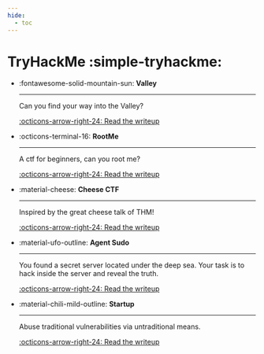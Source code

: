 ```yaml
---
hide:
  - toc
---
```


# TryHackMe :simple-tryhackme:

<div class="grid cards" markdown>

-   :fontawesome-solid-mountain-sun: __Valley__

    ---

    Can you find your way into the Valley?

    [:octicons-arrow-right-24: Read the writeup](valley/README.md)

-   :octicons-terminal-16: __RootMe__

    ---

    A ctf for beginners, can you root me?

    [:octicons-arrow-right-24: Read the writeup](rootme/README.md)

-   :material-cheese: __Cheese CTF__

    ---

    Inspired by the great cheese talk of THM!

    [:octicons-arrow-right-24: Read the writeup](cheese-ctf/README.md)

-   :material-ufo-outline: __Agent Sudo__

    ---

    You found a secret server located under the deep sea. Your task is to hack inside the server and reveal the truth.

    [:octicons-arrow-right-24: Read the writeup](agent-sudo/README.md)

-   :material-chili-mild-outline: __Startup__

    ---

    Abuse traditional vulnerabilities via untraditional means.

    [:octicons-arrow-right-24: Read the writeup](startup/README.md)

</div>
